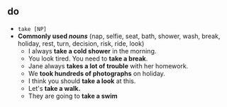 
## do 
- `take [NP]`
- **Commonly used *nouns*** (nap, selfie, seat, bath, shower, wash, break, holiday, rest, turn, decision, risk, ride, look)
	- I always **take a cold shower** in the morning.
	- You look tired. You need to **take a break**.
	- Jane always **takes a lot of trouble** with her homework.
	- We **took hundreds of photographs** on holiday.
	- I think you should **take a look** at this.
	- Let's **take a walk.**
	- They are going to **take a swim**

